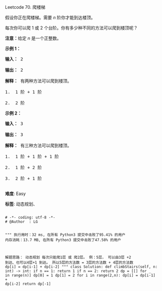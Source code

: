 Leetcode 70. 爬楼梯
<p>假设你正在爬楼梯。需要 <em>n</em>&nbsp;阶你才能到达楼顶。</p>


<p>每次你可以爬 1 或 2 个台阶。你有多少种不同的方法可以爬到楼顶呢？</p>



<p><strong>注意：</strong>给定 <em>n</em> 是一个正整数。</p>



<p><strong>示例 1：</strong></p>



<pre><strong>输入：</strong> 2

<strong>输出：</strong> 2

<strong>解释：</strong> 有两种方法可以爬到楼顶。

1.  1 阶 + 1 阶

2.  2 阶</pre>



<p><strong>示例 2：</strong></p>



<pre><strong>输入：</strong> 3

<strong>输出：</strong> 3

<strong>解释：</strong> 有三种方法可以爬到楼顶。

1.  1 阶 + 1 阶 + 1 阶

2.  1 阶 + 2 阶

3.  2 阶 + 1 阶

</pre>





 **难度**: Easy



 **标签**: 动态规划、 





<div class="hcb_wrap">
<pre class="prism undefined-numbers lang-python" data-lang="Python"><code>
# -*- coding: utf-8 -*-
# @Author  : LG

"""
执行用时：32 ms, 在所有 Python3 提交中击败了95.41% 的用户
内存消耗：13.7 MB, 在所有 Python3 提交中击败了47.58% 的用户

解题思路：
    动态规划
    每次只能爬1层 或 爬2层。
    例：5层， 可以由3层 +2 到达、也可以4层+1 到达。
    所以5层的方法数 = 3层的方法数 + 4层的方法数
    dp[i] = dp[i-1] + dp[i-2]
"""
class Solution:
    def climbStairs(self, n: int) -> int:
        if n == 1:
            return 1
        if n == 2:
            return 2
        dp = [[] for _ in range(n)]
        dp[0] = 1
        dp[1] = 2
        for i in range(2,n):
            dp[i] = dp[i-1] + dp[i-2]
        return dp[-1]
</code></pre></div>
